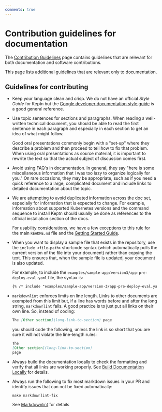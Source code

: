 ```yaml
---
comments: true
---
```


# Contribution guidelines for documentation

The [Contribution Guidelines](../general/contrib-guidelines-gen.md) page
contains guidelines that are relevant
for both documentation and software contributions.

This page lists additional guidelines
that are relevant only to documentation.

## Guidelines for contributing

* Keep your language clean and crisp.
  We do not have an official *Style Guide* for Keptn but the
  [Google developer documentation style guide](https://developers.google.com/style)
  is a good general reference.

* Use topic sentences for sections and paragraphs.
  When reading a well-written technical document,
  you should be able to read the first sentence in each paragraph
  and especially in each section to get an idea of what might follow.

    Good oral presentations commonly begin with a "set-up"
    where they describe a problem
    and then proceed to tell how to fix that problem.
    When using oral presentations as source material,
    it is important to rewrite the text
    so that the actual subject of discussion comes first.

* Avoid using FAQ's in documentation.
  In general, they say "here is some miscellaneous information
  that I was too lazy to organize logically for you."
  On rare occasions, they may be appropriate,
  such as if you need a quick reference to a large, complicated document
  and include links to detailed documentation about the topic.

* We are attempting to avoid duplicated information across the doc set,
  especially for information that is expected to change.
  For example, information about supported Kubernetes versions
  and the command sequence to install Keptn should usually be done
  as references to the official installation section of the docs.

    For usability considerations, we have a few exceptions to this rule
    for the main `README.md` file and the [Getting Started Guide](../../getting-started/index.md).

* When you want to display a sample file that exists in the repository,
  use the `include <file-path>` shortcode syntax
  (which automatically pulls the current version of the file into your document)
  rather than copying the text.
  This ensures that, when the sample file is updated,
  your document is also updated.

    For example, to include the `examples/sample-app/version3/app-pre-deploy-eval.yaml` file,
    the syntax is:

    ```md
    {% /* include "examples/sample-app/version-3/app-pre-deploy-eval.yaml" */ %}
    ```

* `markdownlint` enforces limits on line length.
  Links to other documents are exempted from this limit
  but, if a line has words before and after the long string,
  `markdownlint` fails.
  A good practice is to just put all links on their own line.
  So, instead of coding:

    ```md
    The [Other section](long-link-to-section) page
    ```

    you should code the following,
    unless the link is so short
    that you are sure it will not violate the line-length rules:

    ```md
    The
    [Other section](long-link-to-section)
    page
    ```

* Always build the documentation locally to check the formatting
  and verify that all links are working properly.
  See [Build Documentation Locally](./local-building.md)
  for details.

* Always run the following to fix most markdown issues in your PR
  and identify issues that can not be fixed automatically:

    ```shell
    make markdownlint-fix
    ```

  See [Markdownlint](./linter-requirements.md#markdownlint)
  for details.
